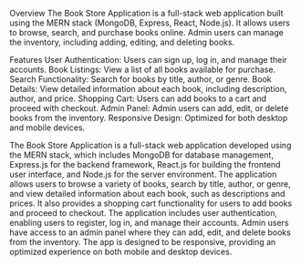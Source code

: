Overview
The Book Store Application is a full-stack web application built using the MERN stack (MongoDB, Express, React, Node.js). It allows users to browse, search, and purchase books online. Admin users can manage the inventory, including adding, editing, and deleting books.

Features
User Authentication: Users can sign up, log in, and manage their accounts.
Book Listings: View a list of all books available for purchase.
Search Functionality: Search for books by title, author, or genre.
Book Details: View detailed information about each book, including description, author, and price.
Shopping Cart: Users can add books to a cart and proceed with checkout.
Admin Panel: Admin users can add, edit, or delete books from the inventory.
Responsive Design: Optimized for both desktop and mobile devices.

The Book Store Application is a full-stack web application developed using the MERN stack, which includes MongoDB for database management, Express.js for the backend framework, React.js for building the frontend user interface, and Node.js for the server environment. The application allows users to browse a variety of books, search by title, author, or genre, and view detailed information about each book, such as descriptions and prices. It also provides a shopping cart functionality for users to add books and proceed to checkout. The application includes user authentication, enabling users to register, log in, and manage their accounts. Admin users have access to an admin panel where they can add, edit, and delete books from the inventory. The app is designed to be responsive, providing an optimized experience on both mobile and desktop devices.
